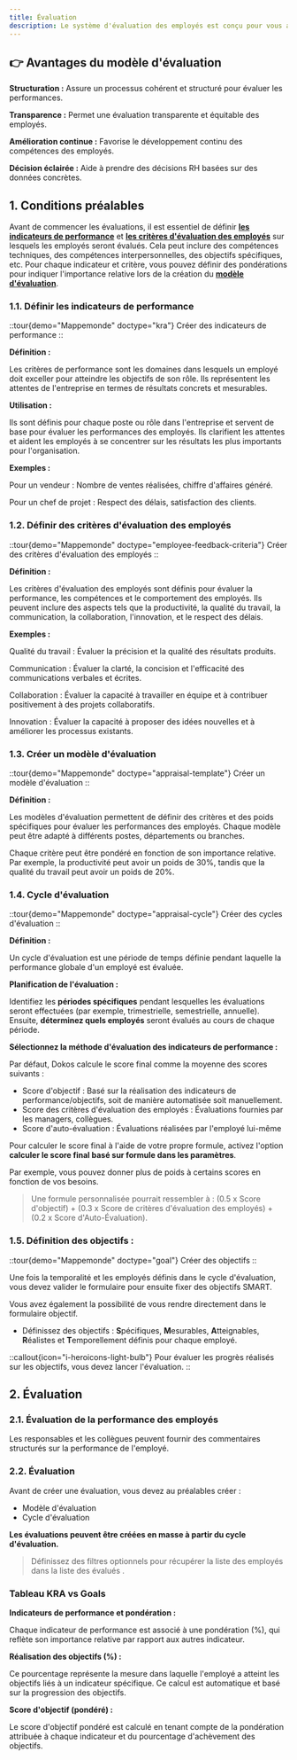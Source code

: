 ```yaml
---
title: Évaluation
description: Le système d'évaluation des employés est conçu pour vous aider à gérer et à améliorer les performances de vos employés de manière efficace et structurée.
---
```


## 👉 Avantages du modèle d'évaluation

**Structuration :** Assure un processus cohérent et structuré pour évaluer les performances.

**Transparence :** Permet une évaluation transparente et équitable des employés.

**Amélioration continue :** Favorise le développement continu des compétences des employés.

**Décision éclairée :** Aide à prendre des décisions RH basées sur des données concrètes.

## 1. Conditions préalables

Avant de commencer les évaluations, il est essentiel de définir [**les indicateurs de performance**](#cr%C3%A9er-des-indicateurs-de-performance) et [**les critères d'évaluation des employés**](#12-d%C3%A9finir-des-crit%C3%A8res-d%C3%A9valuation-des-employ%C3%A9s) sur lesquels les employés seront évalués. Cela peut inclure des compétences techniques, des compétences interpersonnelles, des objectifs spécifiques, etc. Pour chaque indicateur et critère, vous pouvez définir des pondérations pour indiquer l'importance relative lors de la création du [**modèle d'évaluation**](#cr%C3%A9er-un-mod%C3%A8le-d-%C3%A9valuation).

### 1.1. Définir les indicateurs de performance

::tour{demo="Mappemonde" doctype="kra"}
Créer des indicateurs de performance
::

**Définition :**

Les critères de performance sont les domaines dans lesquels un employé doit exceller pour atteindre les objectifs de son rôle. Ils représentent les attentes de l'entreprise en termes de résultats concrets et mesurables.

**Utilisation :**

Ils sont définis pour chaque poste ou rôle dans l'entreprise et servent de base pour évaluer les performances des employés.
Ils clarifient les attentes et aident les employés à se concentrer sur les résultats les plus importants pour l'organisation.

**Exemples :**

Pour un vendeur : Nombre de ventes réalisées, chiffre d'affaires généré.

Pour un chef de projet : Respect des délais, satisfaction des clients.

### 1.2. Définir des critères d'évaluation des employés

::tour{demo="Mappemonde" doctype="employee-feedback-criteria"}
Créer des critères d'évaluation des employés
::

**Définition :**

Les critères d'évaluation des employés sont définis pour évaluer la performance, les compétences et le comportement des employés. Ils peuvent inclure des aspects tels que la productivité, la qualité du travail, la communication, la collaboration, l'innovation, et le respect des délais.

**Exemples :**

Qualité du travail : Évaluer la précision et la qualité des résultats produits.

Communication : Évaluer la clarté, la concision et l'efficacité des communications verbales et écrites.

Collaboration : Évaluer la capacité à travailler en équipe et à contribuer positivement à des projets collaboratifs.

Innovation : Évaluer la capacité à proposer des idées nouvelles et à améliorer les processus existants.

### 1.3. Créer un modèle d'évaluation

::tour{demo="Mappemonde" doctype="appraisal-template"}
Créer un modèle d'évaluation
::

**Définition :**

Les modèles d'évaluation permettent de définir des critères et des poids spécifiques pour évaluer les performances des employés. Chaque modèle peut être adapté à différents postes, départements ou branches.

Chaque critère peut être pondéré en fonction de son importance relative. Par exemple, la productivité peut avoir un poids de 30%, tandis que la qualité du travail peut avoir un poids de 20%.

### 1.4. Cycle d'évaluation

::tour{demo="Mappemonde" doctype="appraisal-cycle"}
Créer des cycles d'évaluation
::

**Définition :**

Un cycle d'évaluation est une période de temps définie pendant laquelle la performance globale d'un employé est évaluée.

**Planification de l'évaluation :**

Identifiez les **périodes spécifiques** pendant lesquelles les évaluations seront effectuées (par exemple, trimestrielle, semestrielle, annuelle). Ensuite, **déterminez quels employés** seront évalués au cours de chaque période.

**Sélectionnez la méthode d'évaluation des indicateurs de performance :**

Par défaut, Dokos calcule le score final comme la moyenne des scores suivants :

- Score d'objectif : Basé sur la réalisation des indicateurs de performance/objectifs, soit de manière automatisée soit manuellement.
- Score des critères d'évaluation des employés : Évaluations fournies par les managers, collègues.
- Score d'auto-évaluation : Évaluations réalisées par l'employé lui-même

Pour calculer le score final à l'aide de votre propre formule, activez l'option **calculer le score final basé sur formule dans les paramètres**.

Par exemple, vous pouvez donner plus de poids à certains scores en fonction de vos besoins.

> Une formule personnalisée pourrait ressembler à : (0.5 x Score d'objectif) + (0.3 x Score de critères d'évaluation des employés) + (0.2 x Score d'Auto-Évaluation).

### 1.5. Définition des objectifs :

::tour{demo="Mappemonde" doctype="goal"}
Créer des objectifs
::

Une fois la temporalité et les employés définis dans le cycle d'évaluation, vous devez valider le formulaire pour ensuite fixer des objectifs SMART.

Vous avez également la possibilité de vous rendre directement dans le formulaire objectif.

- Définissez des objectifs : **S**pécifiques, **M**esurables, **A**tteignables, **R**éalistes et **T**emporellement définis pour chaque employé.

::callout{icon="i-heroicons-light-bulb"}
Pour évaluer les progrès réalisés sur les objectifs, vous devez lancer l'évaluation.
::

## 2. Évaluation

### 2.1. Évaluation de la performance des employés

Les responsables et les collègues peuvent fournir des commentaires structurés sur la performance de l'employé.

### 2.2. Évaluation

Avant de créer une évaluation, vous devez au préalables créer :

- Modèle d'évaluation
- Cycle d'évaluation

**Les évaluations peuvent être créées en masse à partir du cycle d'évaluation.**

> Définissez des filtres optionnels pour récupérer la liste des employés dans la liste des évalués .

### Tableau KRA vs Goals

**Indicateurs de performance et pondération :**

Chaque indicateur de performance est associé à une pondération (%), qui reflète son importance relative par rapport aux autres indicateur.

**Réalisation des objectifs (%) :**

Ce pourcentage représente la mesure dans laquelle l'employé a atteint les objectifs liés à un indicateur spécifique. Ce calcul est automatique et basé sur la progression des objectifs.

**Score d'objectif (pondéré) :**

Le score d'objectif pondéré est calculé en tenant compte de la pondération attribuée à chaque indicateur et du pourcentage d'achèvement des objectifs.
